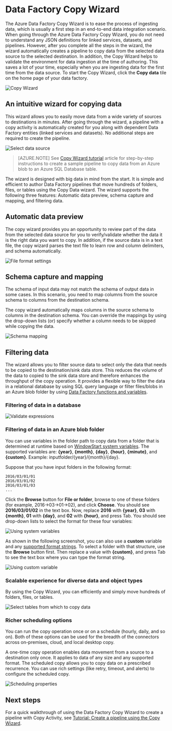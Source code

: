 <properties
	pageTitle="Data Factory Copy Wizard | Microsoft Azure"
	description="Learn about how to use the Data Factory Copy Wizard to copy data from supported data sources to sinks."
	services="data-factory"
	documentationCenter=""
	authors="spelluru"
	manager="jhubbard"
	editor="monicar"/>

<tags
	ms.service="data-factory"
	ms.workload="data-services"
	ms.tgt_pltfrm="na"
	ms.devlang="na"
	ms.topic="article"
	ms.date="07/27/2016"
	ms.author="spelluru"/>

# Data Factory Copy Wizard
The Azure Data Factory Copy Wizard is to ease the process of ingesting data, which is usually a first step in an end-to-end data integration scenario. When going through the Azure Data Factory Copy Wizard, you do not need to understand any JSON definitions for linked services, datasets, and pipelines. However, after you complete all the steps in the wizard, the wizard automatically creates a pipeline to copy data from the selected data source to the selected destination. In addition, the Copy Wizard helps to validate the environment for data ingestion at the time of authoring. This saves a lot of your time, especially when you are ingesting data for the first time from the data source. To start the Copy Wizard, click the **Copy data** tile on the home page of your data factory.

![Copy Wizard](./media/data-factory-copy-wizard/copy-data-wizard.png)


## An intuitive wizard for copying data
This wizard allows you to easily move data from a wide variety of sources to destinations in minutes. After going through the wizard, a pipeline with a copy activity is automatically created for you along with dependent Data Factory entities (linked services and datasets). No additional steps are required to create the pipeline.   

![Select data source](./media/data-factory-copy-wizard/select-data-source-page.png)

> [AZURE.NOTE] See [Copy Wizard tutorial](data-factory-copy-data-wizard-tutorial.md) article for step-by-step instructions to create a sample pipeline to copy data from an Azure blob to an Azure SQL Database table. 

The wizard is designed with big data in mind from the start. It is simple and efficient to author Data Factory pipelines that move hundreds of folders, files, or tables using the Copy Data wizard. The wizard supports the following three features: Automatic data preview, schema capture and mapping, and filtering data. 

## Automatic data preview 
The copy wizard provides you an opportunity to review part of the data from the selected data source for you to verify/validate whether the data it is the right data you want to copy. In addition, if the source data is in a text file, the copy wizard parses the text file to learn row and column delimiters, and schema automatically. 

![File format settings](./media/data-factory-copy-wizard/file-format-settings.png)

## Schema capture and mapping 
The schema of input data may not match the schema of output data in some cases. In this scenario, you need to map columns from the source schema to columns from the destination schema. 

The copy wizard automatically maps columns in the source schema to columns in the destination schema. You can override the mappings by using the drop-down lists (or) specify whether a column needs to be skipped while copying the data.   

![Schema mapping](./media/data-factory-copy-wizard/schema-mapping.png)

## Filtering data  
The wizard allows you to filter source data to select only the data that needs to be copied to the destination/sink data store. This reduces the volume of the data to copied to the sink data store and therefore enhances the throughput of the copy operation. It provides a flexible way to filter the data in a relational database by using SQL query language or filter files/blobs in an Azure blob folder by using [Data Factory functions and variables](data-factory-functions-variables.md).   

### Filtering of data in a database  
![Validate expressions](./media/data-factory-copy-wizard/validate-expressions.png)

### Filtering of data in an Azure blob folder
You can use variables in the folder path to copy data from a folder that is determined at runtime based on [WindowStart system variables](data-factory-functions-variables.md#data-factory-system-variables). The supported variables are: **{year}**, **{month}**, **{day}**, **{hour}**, **{minute}**, and **{custom}**. Example: inputfolder/{year}/{month}/{day}.

Suppose that you have input folders in the following format:

	2016/03/01/01
	2016/03/01/02
	2016/03/01/03
	...

Click the **Browse** button for **File or folder**, browse to one of these folders (for example, 2016->03->01->02), and click **Choose**. You should see **2016/03/01/02** in the text box. Now, replace **2016** with **{year}**, **03** with **{month}**, **01** with **{day}**, and **02** with **{hour}**, and press Tab. You should see drop-down lists to select the format for these four variables:

![Using system variables](./media/data-factory-copy-wizard/blob-standard-variables-in-folder-path.png)   

As shown in the following screenshot, you can also use a **custom** variable and any [supported format strings](https://msdn.microsoft.com/library/8kb3ddd4.aspx). To select a folder with that structure, use the **Browse** button first. Then replace a value with **{custom}**, and press Tab to see the text box where you can type the format string.     

![Using custom variable](./media/data-factory-copy-wizard/blob-custom-variables-in-folder-path.png)


### Scalable experience for diverse data and object types
By using the Copy Wizard, you can efficiently and simply move hundreds of folders, files, or tables.

![Select tables from which to copy data](./media/data-factory-copy-wizard/select-tables-to-copy-data.png)

### Richer scheduling options
You can run the copy operation once or on a schedule (hourly, daily, and so on). Both of these options can be used for the breadth of the connectors across on-premises, cloud, and local desktop copy.

A one-time copy operation enables data movement from a source to a destination only once. It applies to data of any size and any supported format. The scheduled copy allows you to copy data on a prescribed recurrence. You can use rich settings (like retry, timeout, and alerts) to configure the scheduled copy.

![Scheduling properties](./media/data-factory-copy-wizard/scheduling-properties.png)


## Next steps
For a quick walkthrough of using the Data Factory Copy Wizard to create a pipeline with Copy Activity, see [Tutorial: Create a pipeline using the Copy Wizard](data-factory-copy-data-wizard-tutorial.md).
